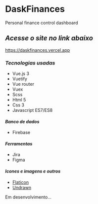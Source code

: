 # DaskFinances
 Personal finance control dashboard

 ## *Acesse o site no link abaixo*

https://daskfinances.vercel.app

### *Tecnologias usadas*

- Vue.js 3
- Vuetify
- Vue router
- Vuex
- Scss
- Html 5
- Css 3
- Javascript ES7/ES8

#### *Banco de dados*

- Firebase

#### *Ferramentas*

- Jira
- Figma

#### *Icones e imagens e outros*

- [Flaticon](https://www.flaticon.com/br/)
- [Undrawn](https://undraw.co)

Em desenvolvimento...
